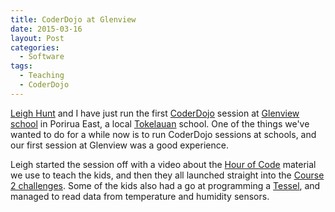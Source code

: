 ```yaml
---
title: CoderDojo at Glenview
date: 2015-03-16
layout: Post
categories:
  - Software
tags:
  - Teaching
  - CoderDojo
---
```


[Leigh Hunt](http://porirua.coderdojo.org.nz/about/mentors/#leigh) and I have just run the first [CoderDojo](http://coderdojo.org.nz/) session at [Glenview school](http://glenviewschoolporirua.blogspot.co.nz/) in Porirua East, a local [Tokelauan](http://tokelau.org.nz/) school. One of the things we've wanted to do for a while now is to run CoderDojo sessions at schools, and our first session at Glenview was a good experience.

<!-- more -->

Leigh started the session off with a video about the [Hour of Code](http://hourofcode.com/nz) material we use to teach the kids, and then they all launched straight into the [Course 2 challenges](http://studio.code.org/s/course2). Some of the kids also had a go at programming a [Tessel](https://tessel.io/), and managed to read data from temperature and humidity sensors.
